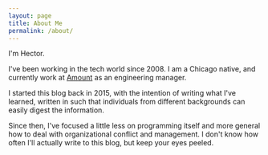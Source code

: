 ```yaml
---
layout: page
title: About Me
permalink: /about/
---
```


I'm Hector.

I've been working in the tech world since 2008. I am a Chicago native, and
currently work at [Amount](https://www.amount.com) as an engineering manager.

I started this blog back in 2015, with the intention of writing what I've
learned, written in such that individuals from different backgrounds can easily
digest the information.

Since then, I've focused a little less on programming itself and more general
how to deal with organizational conflict and management. I don't know how often
I'll actually write to this blog, but keep your eyes peeled.

